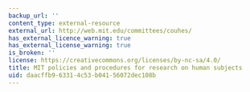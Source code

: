```yaml
---
backup_url: ''
content_type: external-resource
external_url: http://web.mit.edu/committees/couhes/
has_external_licence_warning: true
has_external_license_warning: true
is_broken: ''
license: https://creativecommons.org/licenses/by-nc-sa/4.0/
title: MIT policies and procedures for research on human subjects
uid: daacffb9-6331-4c53-b041-56072dec108b
---
```

